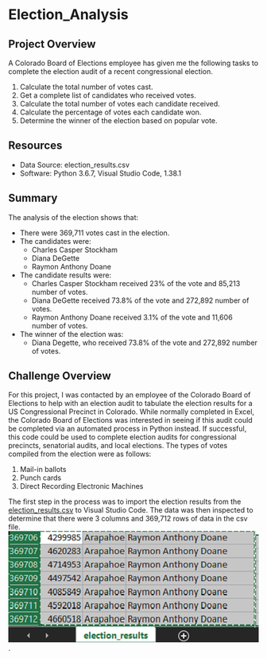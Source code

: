 # Election_Analysis

## Project Overview
A Colorado Board of Elections employee has given me the following tasks to complete the election audit of a recent congressional election.

1. Calculate the total number of votes cast.
2. Get a complete list of candidates who received votes.
3. Calculate the total number of votes each candidate received.
4. Calculate the percentage of votes each candidate won.
5. Determine the winner of the election based on popular vote.

## Resources
- Data Source: election_results.csv
- Software: Python 3.6.7, Visual Studio Code, 1.38.1

## Summary
The analysis of the election shows that:
- There were 369,711 votes cast in the election.
- The candidates were:
    - Charles Casper Stockham
    - Diana DeGette
    - Raymon Anthony Doane
- The candidate results were:
    - Charles Casper Stockham received 23% of the vote and 85,213 number of votes.
    - Diana DeGette received 73.8% of the vote and 272,892 number of votes.
    - Raymon Anthony Doane received 3.1% of the vote and 11,606 number of votes.
- The winner of the election was:  
    - Diana Degette, who received 73.8% of the vote and 272,892 number of votes.

## Challenge Overview
For this project, I was contacted by an employee of the Colorado Board of Elections to help with an election audit to tabulate the election results for a US Congressional Precinct in Colorado.  While normally completed in Excel, the Colorado Board of Elections was interested in seeing if this audit could be completed via an automated process in Python instead.  If successful, this code could be used to complete election audits for congressional precincts, senatorial audits, and local elections.  The types of votes compiled from the election were as follows:
1. Mail-in ballots
2. Punch cards
3. Direct Recording Electronic Machines

The first step in the process was to import the election results from the [election_results.csv](https://github.com/crtallent/Election_Analysis/commit/431f233d4389a336a87f667c47894caf6f8d0de2) to Visual Studio Code.  The data was then inspected to determine that there were 
3 columns and 369,712 rows of data in the csv file.![csv file](https://github.com/crtallent/Election_Analysis/blob/main/Resources/CSV.png "csv").

